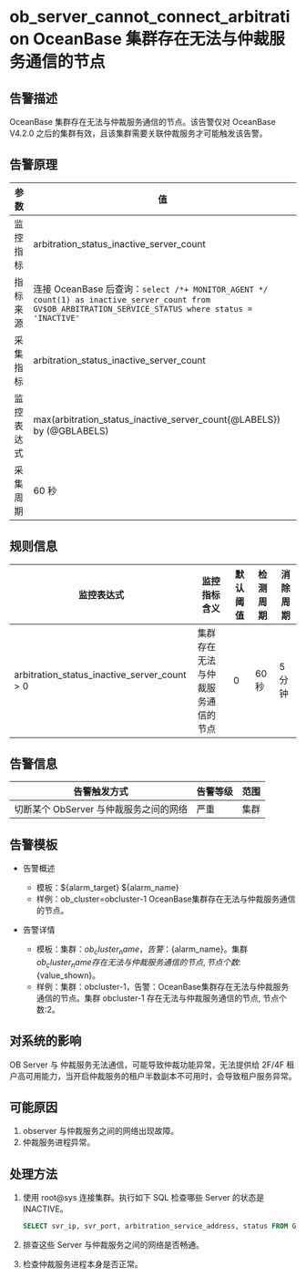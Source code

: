 # ob_server_cannot_connect_arbitration OceanBase 集群存在无法与仲裁服务通信的节点

## 告警描述

OceanBase 集群存在无法与仲裁服务通信的节点。该告警仅对 OceanBase V4.2.0 之后的集群有效，且该集群需要关联仲裁服务才可能触发该告警。

## 告警原理

| 参数 | 值 |
| --- | --- |
| 监控指标 | arbitration_status_inactive_server_count |
| 指标来源 | 连接 OceanBase 后查询：`select /*+ MONITOR_AGENT */ count(1) as inactive_server_count from GV$OB_ARBITRATION_SERVICE_STATUS where status = 'INACTIVE'` |
| 采集指标 | arbitration_status_inactive_server_count |
| 监控表达式 | max(arbitration_status_inactive_server_count{@LABELS}) by (@GBLABELS) |
| 采集周期 | 60 秒 |

## 规则信息

| 监控表达式 | 监控指标含义 | 默认阈值 | 检测周期 | 消除周期 |
| --- | --- | --- | --- | --- |
| arbitration_status_inactive_server_count > 0 | 集群存在无法与仲裁服务通信的节点 | 0 | 60 秒 | 5 分钟 |

## 告警信息

| 告警触发方式 | 告警等级 | 范围 |
| --- | --- | --- |
| 切断某个 ObServer 与仲裁服务之间的网络 | 严重 | 集群 |

## 告警模板

* 告警概述

  * 模板：${alarm_target} ${alarm_name}
  * 样例：ob_cluster=obcluster-1  OceanBase集群存在无法与仲裁服务通信的节点。

* 告警详情

  * 模板：集群：${ob_cluster_name}，告警：${alarm_name}。集群 ${ob_cluster_name} 存在无法与仲裁服务通信的节点, 节点个数:${value_shown}。
  * 样例：集群：obcluster-1，告警：OceanBase集群存在无法与仲裁服务通信的节点。集群 obcluster-1 存在无法与仲裁服务通信的节点, 节点个数:2。

## 对系统的影响

OB Server 与 仲裁服务无法通信，可能导致仲裁功能异常，无法提供给 2F/4F 租户高可用能力，当开启仲裁服务的租户半数副本不可用时，会导致租户服务异常。

## 可能原因

1. observer 与仲裁服务之间的网络出现故障。
2. 仲裁服务进程异常。

## 处理方法

1. 使用 root@sys 连接集群。执行如下 SQL 检查哪些 Server 的状态是 INACTIVE。

    ```sql
    SELECT svr_ip, svr_port, arbitration_service_address, status FROM GV$OB_ARBITRATION_SERVICE_STATUS;
    ```

2. 排查这些 Server 与仲裁服务之间的网络是否畅通。
3. 检查仲裁服务进程本身是否正常。
